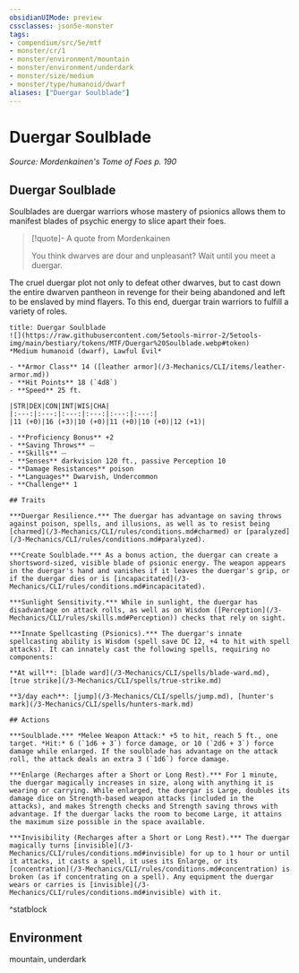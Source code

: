 ```yaml
---
obsidianUIMode: preview
cssclasses: json5e-monster
tags:
- compendium/src/5e/mtf
- monster/cr/1
- monster/environment/mountain
- monster/environment/underdark
- monster/size/medium
- monster/type/humanoid/dwarf
aliases: ["Duergar Soulblade"]
---
```

# Duergar Soulblade
*Source: Mordenkainen's Tome of Foes p. 190*  

## Duergar Soulblade

Soulblades are duergar warriors whose mastery of psionics allows them to manifest blades of psychic energy to slice apart their foes.

> [!quote]- A quote from Mordenkainen  
> 
> You think dwarves are dour and unpleasant? Wait until you meet a duergar.

The cruel duergar plot not only to defeat other dwarves, but to cast down the entire dwarven pantheon in revenge for their being abandoned and left to be enslaved by mind flayers. To this end, duergar train warriors to fulfill a variety of roles.


```ad-statblock
title: Duergar Soulblade
![](https://raw.githubusercontent.com/5etools-mirror-2/5etools-img/main/bestiary/tokens/MTF/Duergar%20Soulblade.webp#token)
*Medium humanoid (dwarf), Lawful Evil*

- **Armor Class** 14 ([leather armor](/3-Mechanics/CLI/items/leather-armor.md))
- **Hit Points** 18 (`4d8`) 
- **Speed** 25 ft.

|STR|DEX|CON|INT|WIS|CHA|
|:---:|:---:|:---:|:---:|:---:|:---:|
|11 (+0)|16 (+3)|10 (+0)|11 (+0)|10 (+0)|12 (+1)|

- **Proficiency Bonus** +2
- **Saving Throws** ⏤
- **Skills** ⏤
- **Senses** darkvision 120 ft., passive Perception 10
- **Damage Resistances** poison
- **Languages** Dwarvish, Undercommon
- **Challenge** 1

## Traits

***Duergar Resilience.*** The duergar has advantage on saving throws against poison, spells, and illusions, as well as to resist being [charmed](/3-Mechanics/CLI/rules/conditions.md#charmed) or [paralyzed](/3-Mechanics/CLI/rules/conditions.md#paralyzed).

***Create Soulblade.*** As a bonus action, the duergar can create a shortsword-sized, visible blade of psionic energy. The weapon appears in the duergar's hand and vanishes if it leaves the duergar's grip, or if the duergar dies or is [incapacitated](/3-Mechanics/CLI/rules/conditions.md#incapacitated).

***Sunlight Sensitivity.*** While in sunlight, the duergar has disadvantage on attack rolls, as well as on Wisdom ([Perception](/3-Mechanics/CLI/rules/skills.md#Perception)) checks that rely on sight.

***Innate Spellcasting (Psionics).*** The duergar's innate spellcasting ability is Wisdom (spell save DC 12, +4 to hit with spell attacks). It can innately cast the following spells, requiring no components:

**At will**: [blade ward](/3-Mechanics/CLI/spells/blade-ward.md), [true strike](/3-Mechanics/CLI/spells/true-strike.md)

**3/day each**: [jump](/3-Mechanics/CLI/spells/jump.md), [hunter's mark](/3-Mechanics/CLI/spells/hunters-mark.md)

## Actions

***Soulblade.*** *Melee Weapon Attack:* +5 to hit, reach 5 ft., one target. *Hit:* 6 (`1d6 + 3`) force damage, or 10 (`2d6 + 3`) force damage while enlarged. If the soulblade has advantage on the attack roll, the attack deals an extra 3 (`1d6`) force damage.

***Enlarge (Recharges after a Short or Long Rest).*** For 1 minute, the duergar magically increases in size, along with anything it is wearing or carrying. While enlarged, the duergar is Large, doubles its damage dice on Strength-based weapon attacks (included in the attacks), and makes Strength checks and Strength saving throws with advantage. If the duergar lacks the room to become Large, it attains the maximum size possible in the space available.

***Invisibility (Recharges after a Short or Long Rest).*** The duergar magically turns [invisible](/3-Mechanics/CLI/rules/conditions.md#invisible) for up to 1 hour or until it attacks, it casts a spell, it uses its Enlarge, or its [concentration](/3-Mechanics/CLI/rules/conditions.md#concentration) is broken (as if concentrating on a spell). Any equipment the duergar wears or carries is [invisible](/3-Mechanics/CLI/rules/conditions.md#invisible) with it.
```
^statblock

## Environment

mountain, underdark